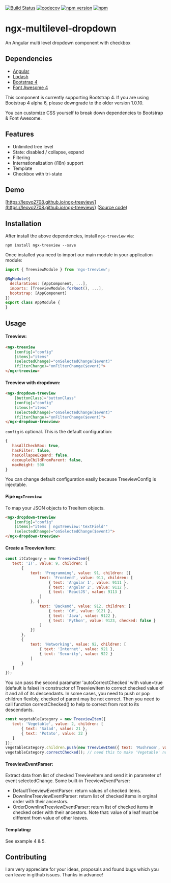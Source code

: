 [![Build Status](https://travis-ci.org/leovo2708/ngx-treeview.svg)](https://travis-ci.org/leovo2708/ngx-treeview)
[![codecov](https://codecov.io/gh/leovo2708/ngx-treeview/badge.svg)](https://codecov.io/gh/leovo2708/ngx-treeview)
[![npm version](https://img.shields.io/npm/v/ngx-treeview.svg)](https://www.npmjs.com/package/ngx-treeview)
[![npm](https://img.shields.io/npm/l/ngx-treeview.svg)]()

# ngx-multilevel-dropdown

An Angular multi level dropdown component with checkbox

## Dependencies

* [Angular](https://angular.io)
* [Lodash](https://lodash.com)
* [Bootstrap 4](https://getbootstrap.com)
* [Font Awesome 4](http://fontawesome.io)

This component is currently supporting Bootstrap 4. If you are using Bootstrap 4 alpha 6, please downgrade to the older version 1.0.10.

You can customize CSS yourself to break down dependencies to Bootstrap & Font Awesome.

## Features

* Unlimited tree level
* State: disabled / collapse, expand
* Filtering
* Internationalization (i18n) support
* Template
* Checkbox with tri-state

## Demo

[https://leovo2708.github.io/ngx-treeview/](https://leovo2708.github.io/ngx-treeview/)
([Source code](https://github.com/leovo2708/ngx-treeview/tree/master/src/demo))

## Installation

After install the above dependencies, install `ngx-treeview` via:
```shell
npm install ngx-treeview --save
```
Once installed you need to import our main module in your application module:
```js
import { TreeviewModule } from 'ngx-treeview';

@NgModule({
  declarations: [AppComponent, ...],
  imports: [TreeviewModule.forRoot(), ...],  
  bootstrap: [AppComponent]
})
export class AppModule {
}
```

## Usage

#### Treeview:
```html
<ngx-treeview
    [config]="config"
    [items]="items"
    (selectedChange)="onSelectedChange($event)"
    (filterChange)="onFilterChange($event)">
</ngx-treeview>
```

#### Treeview with dropdown:
```html
<ngx-dropdown-treeview
    [buttonClass]="buttonClass"
    [config]="config"
    [items]="items"
    (selectedChange)="onSelectedChange($event)"
    (filterChange)="onFilterChange($event)">
</ngx-dropdown-treeview>
```

 `config` is optional. This is the default configuration:
 ```js
 {
    hasAllCheckBox: true,
    hasFilter: false,
    hasCollapseExpand: false,
    decoupleChildFromParent: false,
    maxHeight: 500
}
```
You can change default configuration easily because TreeviewConfig is injectable.

#### Pipe `ngxTreeview`:
To map your JSON objects to TreeItem objects.
```html
<ngx-dropdown-treeview
    [config]="config"
    [items]="items | ngxTreeview:'textField'"
    (selectedChange)="onSelectedChange($event)">
</ngx-dropdown-treeview>
```

#### Create a TreeviewItem:
 ```js
 const itCategory = new TreeviewItem({
    text: 'IT', value: 9, children: [
        {
            text: 'Programming', value: 91, children: [{
                text: 'Frontend', value: 911, children: [
                    { text: 'Angular 1', value: 9111 },
                    { text: 'Angular 2', value: 9112 },
                    { text: 'ReactJS', value: 9113 }
                ]
            }, {
                text: 'Backend', value: 912, children: [
                    { text: 'C#', value: 9121 },
                    { text: 'Java', value: 9122 },
                    { text: 'Python', value: 9123, checked: false }
                ]
            }]
        },
        {
            text: 'Networking', value: 92, children: [
                { text: 'Internet', value: 921 },
                { text: 'Security', value: 922 }
            ]
        }
    ]
});
```

You can pass the second paramater 'autoCorrectChecked' with value=true (default is false) in constructor of TreeviewItem to correct checked value of it and all of its descendants. In some cases, you need to push or pop children flexibly, checked of parent may be not correct. Then you need to call function correctChecked() to help to correct from root to its descendants.
 ```js
const vegetableCategory = new TreeviewItem({
    text: 'Vegetable', value: 2, children: [
        { text: 'Salad', value: 21 },
        { text: 'Potato', value: 22 }
    ]
});
vegetableCategory.children.push(new TreeviewItem({ text: 'Mushroom', value: 23, checked: false }));
vegetableCategory.correctChecked(); // need this to make 'Vegetable' node to change checked value from true to false
 ```

#### TreeviewEventParser:
Extract data from list of checked TreeviewItem and send it in parameter of event selectedChange. Some built-in TreeviewEventParser:
* DefaultTreeviewEventParser: return values of checked items.
* DownlineTreeviewEventParser: return list of checked items in orginal order with their ancestors.
* OrderDownlineTreeviewEventParser: return list of checked items in checked order with their ancestors. Note that: value of a leaf must be different from value of other leaves.

#### Templating:
See example 4 & 5.

## Contributing

I am very appreciate for your ideas, proposals and found bugs which you can leave in github issues. Thanks in advance!
